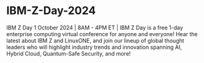 # IBM-Z-Day-2024
 IBM Z Day  1 October 2024   |   8AM - 4PM ET   | IBM Z Day is a free 1-day enterprise computing virtual conference for anyone and everyone! Hear the latest about IBM Z and LinuxONE, and join our lineup of global thought leaders who will highlight industry trends and innovation spanning AI, Hybrid Cloud, Quantum-Safe Security, and more!
